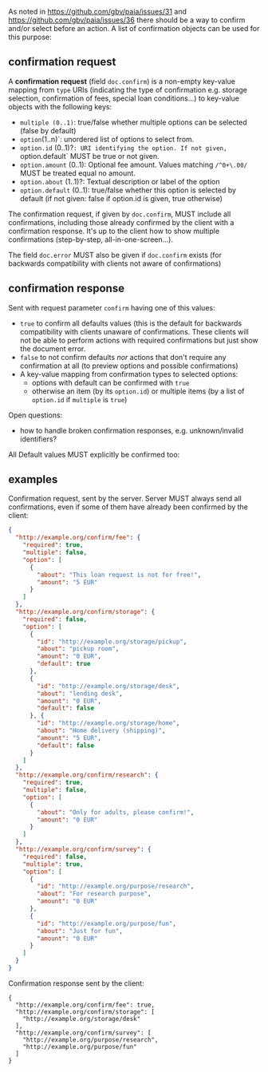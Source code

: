 As noted in https://github.com/gbv/paia/issues/31 and https://github.com/gbv/paia/issues/36 there should be a way to confirm and/or select before an action. A list of confirmation objects can be used for this purpose:

## confirmation request

A **confirmation request** (field `doc.confirm`) is a non-empty key-value mapping from `type` URIs (indicating the type of confirmation e.g. storage selection, confirmation of fees, special loan conditions...) to key-value objects with the following keys:

* `multiple (0..1)`: true/false whether multiple options can be selected (false by default)
* `option`(1..n)`: unordered list of options to select from.
* `option.id` (0..1)?`: URI identifying the option. If not given, `option.default` MUST be true or not given.
* `option.amount` (0..1): Optional fee amount. Values matching `/^0+\.00/` MUST be treated equal no amount.
* `option.about` (1..1)?: Textual description or label of the option
* `option.default` (0..1): true/false whether this option is selected by default (if not given: false if option.id is given, true otherwise)

The confirmation request, if given by `doc.confirm`, MUST include all confirmations, including those already confirmed by the client with a confirmation response. It's up to the client how to show multiple confirmations (step-by-step, all-in-one-screen...).

The field `doc.error` MUST also be given if `doc.confirm` exists (for backwards compatibility with clients not aware of confirmations)

## confirmation response

Sent with request parameter `confirm` having one of this values:

* `true` to confirm all defaults values (this is the default for backwards compatibility with clients unaware of confirmations. These clients will not be able to perform actions with required confirmations but just show the document error.
* `false` to not confirm defaults *nor* actions that don't require any confirmation at all (to preview options and possible confirmations)
* A key-value mapping from confirmation types to selected options:
    * options with default can be confirmed with `true`
    * otherwise an item (by its `option.id`) or multiple items (by a list of `option.id` if `multiple` is `true`)

Open questions: 

* how to handle broken confirmation responses, e.g. unknown/invalid identifiers?



All Default values MUST explicitly be confirmed too:

## examples

Confirmation request, sent by the server. Server MUST always send all confirmations, even if some of them have already been confirmed by the client:

```json
{
  "http://example.org/confirm/fee": {
    "required": true,
    "multiple": false,
    "option": [
      {
        "about": "This loan request is not for free!",
        "amount": "5 EUR"
      }
    ]
  },
  "http://example.org/confirm/storage": {
    "required": false,
    "option": [
      { 
        "id": "http://example.org/storage/pickup",
        "about": "pickup room",
        "amount": "0 EUR",
        "default": true
      },
      { 
        "id": "http://example.org/storage/desk",
        "about": "lending desk",
        "amount": "0 EUR",
        "default": false
      }, {
        "id": "http://example.org/storage/home",
        "about": "Home delivery (shipping)",
        "amount": "5 EUR",
        "default": false
      }
    ]
  },
  "http://example.org/confirm/research": {
    "required": true,
    "multiple": false,
    "option": [
      {
        "about": "Only for adults, please confirm!",
        "amount": "0 EUR"
      }
    ]
  },
  "http://example.org/confirm/survey": {
    "required": false,
    "multiple": true,
    "option": [
      {
        "id": "http://example.org/purpose/research",
        "about": "For research purpose",
        "amount": "0 EUR"
      },
      {
        "id": "http://example.org/purpose/fun",
        "about": "Just for fun",
        "amount": "0 EUR"
      }
    ]
  }
}
```

Confirmation response sent by the client:

```
{
  "http://example.org/confirm/fee": true,
  "http://example.org/confirm/storage": [
    "http://example.org/storage/desk"
  ],
  "http://example.org/confirm/survey": [
    "http://example.org/purpose/research",
    "http://example.org/purpose/fun"
  ]
}
```
